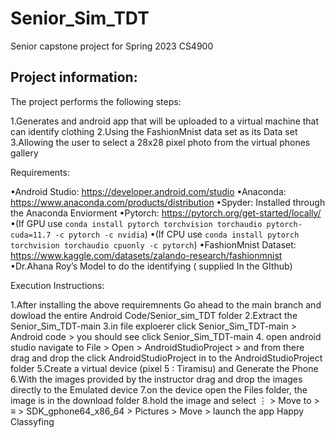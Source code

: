 # Senior_Sim_TDT
Senior capstone project for Spring 2023 CS4900

## Project information:
The project performs the following steps:
	
1.Generates and android app that will be uploaded to a virtual machine that can identify clothing
2.Using the FashionMnist data set as its Data set 
3.Allowing the user to select a 28x28 pixel photo from the virtual phones gallery 

Requirements:

•Android Studio: https://developer.android.com/studio
•Anaconda: https://www.anaconda.com/products/distribution
•Spyder: Installed through the Anaconda Enviorment
•Pytorch: https://pytorch.org/get-started/locally/
•(If GPU use `conda install pytorch torchvision torchaudio pytorch-cuda=11.7 -c pytorch -c nvidia`)
•(If CPU use `conda install pytorch torchvision torchaudio cpuonly -c pytorch`)
•FashionMnist Dataset: https://www.kaggle.com/datasets/zalando-research/fashionmnist
•Dr.Ahana Roy’s Model to do the identifying ( supplied In the GIthub)

Execution Instructions:

1.After installing the above requiremnents Go ahead to the main branch and dowload the entire Android Code/Senior_sim_TDT folder
2.Extract the Senior_Sim_TDT-main 
3.in file exploerer click Senior_Sim_TDT-main > Android code > you should see click Senior_Sim_TDT-main
4. open android studio navigate to File > Open > AndroidStudioProject > and from there drag and drop the click AndroidStudioProject in to the AndroidStudioProject folder
5.Create a virtual device (pixel 5 : Tiramisu) and Generate the Phone
6.With the images provided by the instructor drag and drop the images directly to the Emulated device 
7.on the device open the Files folder, the image is in the download folder
8.hold the image and select ⋮ > Move to > ≡ > SDK_gphone64_x86_64 > Pictures > Move > launch the app Happy Classyfing


 
